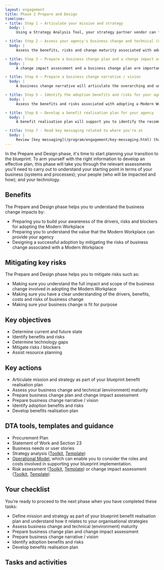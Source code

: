```yaml
---
layout: engagement 
title: Phase 2 Prepare and Design 
timeline: 
- title: Step 1 – Articulate your mission and strategy 
  body: | 
     Using a Strategy Analysis Tool, your strategy partner vendor can facilitate workshops to enable you to articulate your agency's mission and strategy as part of your blueprint benefit realisation plan. A people, process and technology (POPIT) assessment can also be conducted to support to you to understand the business and ICT environment that your agency operates in.

- title: Step 2 – Assess your agency's business change and technical (environment) maturity  
  body: | 
     Assess the benefits, risks and change maturity associated with adopting a Modern Workplace with the support of your strategy partner. A technology assessment will help you to understand your roadmap, technology maturity and environment including your applications, licensing, hardware, peripherals and technical support. A change maturity assessment will also enable you to determine the scale and scope of the business change as well as identify areas of risk from a change management perspective.

- title: Step 3 – Prepare a business change plan and a change impact assessment 
  body: |
     A change impact assessment and a business change plan are important pieces of the puzzle to prepare your agency for adopting the blueprint. A change impact assessment will help you to leverage an understanding of your people in preparation for the business change and the new ways of working. A business change plan will then outline the concrete steps to be enacted in the short-term around who will be communicated with and how.

- title: Step 4 – Prepare a business change narrative / vision  
  body: | 
     A business change narrative will articulate the overarching and unifying call to action for your business transformation. Your business change narrative will be your north star. It will articulate why the change is happening and it will compel people to engage in the new ways of working faster.

- title: Step 5 – Identify the adoption benefits and risks for your agency 
  body: | 
     Assess the benefits and risks associated with adopting a Modern Workplace, with the support of a strategy partner. Using tools such as a SWOT analysis, your strategy partner can work with you to elect and capture risks.

- title: Step 6 – Develop a benefit realisation plan for your agency 
  body: | 
     A benefit realisation plan will support you to identify the recommended path forward in terms of technology and business change. By developing your agency's benefit realisation plan for the blueprint adoption, you will be able to provide a recommended path forward in terms of technology and business change which contains relevant high-level options, costs, benefits, disbeliefs, assumptions and constraints.

- title: Step 7 - Read key messaging related to where you're at  
  body: | 
     Review [key messaging](/program/engagement/key-messaging.html) that we have provided which can help you sell the change to various stakeholders in your organisation.  
--- 
```


In the Prepare and Design phase, it's time to start planning your transition to the blueprint. To arm yourself with the right information to develop an effective plan, this phase will take you through the relevant assessments you'll need to carry out to understand your starting point in terms of your business (systems and processes); your people (who will be impacted and how); and your technology.

## Benefits

The Prepare and Design phase helps you to understand the business change impacts by: 

* Preparing you to build your awareness of the drivers, risks and blockers for adopting the Modern Workplace
* Preparing you to understand the value that the Modern Workplace can provide your agency
* Designing a successful adoption by mitigating the risks of business change associated with a Modern Workplace

## Mitigating key risks

The Prepare and Design phase helps you to mitigate risks such as: 

* Making sure you understand the full impact and scope of the business change involved in adopting the Modern Workplace
* Making sure you have a clear understanding of the drivers, benefits, costs and risks of business change
* Making sure your business change is fit for purpose

## Key objectives

* Determine current and future state
* Identify benefits and risks
* Determine technology gaps
* Mitigate risks / blockers
* Assist resource planning

## Key actions

* Articulate mission and strategy as part of your blueprint benefit realisation plan
* Assess your business change and technical (environment) maturity
* Prepare business change plan and change impact assessment
* Prepare business change narrative / vision
* Identify adoption benefits and risks
* Develop benefits realisation plan

## DTA tools, templates and guidance

* Procurement Plan
* Statement of Work and Section 23
* Business needs or user stories
* Strategy analysis ([Toolkit](/assets/files/pdf/dta-pub-strategy-analysis-toolkit.pdf), [Template](dta-pub-strategy-analysis.xlsx))
* [Operational Model](/program/engagement/ops-model.html), which can enable you to consider the roles and costs involved in supporting your blueprint implementation. 
* Risk assessment ([Toolkit](/assets/files/pdf/dta-pub-risk-assessment-toolkit.pdf), [Template](/assets/files/pdf/dta-pub-risk-assessment.xlsx)) or change impact assessment ([Toolkit](/assets/files/pdf/dta-pub-change-impact-assessment-toolkit.pdf), [Template](/assets/files/pdf/dta-pub-change-impact-assessment.xlsx))

## Your checklist

You're ready to proceed to the next phase when you have completed these tasks:

* Define mission and strategy as part of your blueprint benefit realisation plan and understand how it relates to your organisational strategies 
* Assess business change and technical (environment) maturity 
* Prepare business change plan and change impact assessment
* Prepare business change narrative / vision 
* Identify adoption benefits and risks
* Develop benefits realisation plan

## Tasks and activities

